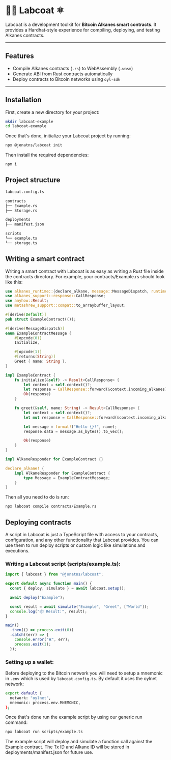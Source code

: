 # 👨‍🔬 Labcoat ⚛

Labcoat is a development toolkit for **Bitcoin Alkanes smart contracts**. It provides a Hardhat-style experience for compiling, deploying, and testing Alkanes contracts.

---

## Features

- Compile Alkanes contracts (`.rs`) to WebAssembly (`.wasm`)
- Generate ABI from Rust contracts automatically
- Deploy contracts to Bitcoin networks using `oyl-sdk`

---

## Installation

First, create a new directory for your project:

```bash
mkdir labcoat-example
cd labcoat-example
```

Once that's done, initialize your Labcoat project by running:

```bash
npx @jonatns/labcoat init
```

Then install the required dependencies:

```bash
npm i
```

## Project structure

```bash
labcoat.config.ts

contracts
├── Example.rs
├── Storage.rs

deployments
├── manifest.json

scripts
└── example.ts
└── storage.ts
```

## Writing a smart contract

Writing a smart contract with Labcoat is as easy as writing a Rust file inside the contracts directory. For example, your contracts/Example.rs should look like this:

```rust
use alkanes_runtime::{declare_alkane, message::MessageDispatch, runtime::AlkaneResponder};
use alkanes_support::response::CallResponse;
use anyhow::Result;
use metashrew_support::compat::to_arraybuffer_layout;

#[derive(Default)]
pub struct ExampleContract(());

#[derive(MessageDispatch)]
enum ExampleContractMessage {
    #[opcode(0)]
    Initialize,

    #[opcode(1)]
    #[returns(String)]
    Greet { name: String },
}

impl ExampleContract {
    fn initialize(&self) -> Result<CallResponse> {
        let context = self.context()?;
        let response = CallResponse::forward(&context.incoming_alkanes);
        Ok(response)
    }

    fn greet(&self, name: String) -> Result<CallResponse> {
        let context = self.context()?;
        let mut response = CallResponse::forward(&context.incoming_alkanes);

        let message = format!("Hello {}!", name);
        response.data = message.as_bytes().to_vec();

        Ok(response)
    }
}

impl AlkaneResponder for ExampleContract {}

declare_alkane! {
    impl AlkaneResponder for ExampleContract {
        type Message = ExampleContractMessage;
    }
}
```

Then all you need to do is run:

```bash
npx labcoat compile contracts/Example.rs
```

## Deploying contracts

A script in Labcoat is just a TypeScript file with access to your contracts, configuration, and any other functionality that Labcoat provides. You can use them to run deploy scripts or custom logic like simulations and executions.

### Writing a Labcoat script (scripts/example.ts):

```typescript
import { labcoat } from "@jonatns/labcoat";

export default async function main() {
  const { deploy, simulate } = await labcoat.setup();

  await deploy("Example");

  const result = await simulate("Example", "Greet", ["World"]);
  console.log("📦 Result:", result);
}

main()
  .then(() => process.exit(0))
  .catch((err) => {
    console.error("❌", err);
    process.exit(1);
  });

```

### Setting up a wallet:

Before deploying to the Bitcoin network you will need to setup a mnemonic in `.env` which is used by `labcoat.config.ts`. By default it uses the oylnet network:

```bash
export default {
  network: "oylnet",
  mnemonic: process.env.MNEMONIC,
};

```

Once that's done run the example script by using our generic run command:

```bash
npx labcoat run scripts/example.ts
```

The example script will deploy and simulate a function call against the Example contract. The Tx ID and Alkane ID will be stored in deployments/manifest.json for future use.


